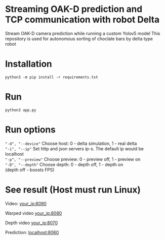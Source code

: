 # Streaming OAK-D prediction and TCP communication with robot Delta
Stream OAK-D camera prediction while running a custom Yolov5 model
This repository is used for autonomous sorting of choclate bars by delta type robot

# Installation
```python3 -m pip install -r requirements.txt```

# Run
```python3 app.py```

# Run options

```"-d", "--device"``` Choose host: 0 - delta simulation, 1 - real delta<br />
```"-i", "--ip"``` Set http and json servers ip-s. The default ip would be localhost <br />
```"-p", "--preview"``` Choose preview: 0 - preview off, 1 - preview on <br />
```"-D", "--depth"``` Choose depth: 0 - depth off, 1 - depth on <br /> (depth off - boosts FPS)
               

# See result (Host must run Linux)
Video: [your_ip:8090](http://localhost:8090)

Warped video [your_ip:8080](http://localhost:8080)

Depth video  [your_ip:8070](http://localhost:8070)

Prediction: [localhost:8060](http://localhost:8060)


